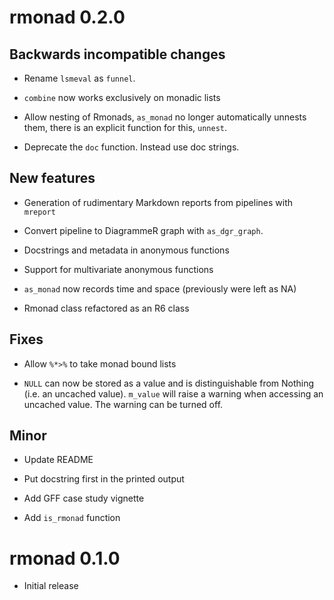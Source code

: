 # rmonad 0.2.0

## Backwards incompatible changes

 * Rename `lsmeval` as `funnel`.

 * `combine` now works exclusively on monadic lists

 * Allow nesting of Rmonads, `as_monad` no longer automatically unnests them,
   there is an explicit function for this, `unnest`.

 * Deprecate the `doc` function. Instead use doc strings.

## New features

 * Generation of rudimentary Markdown reports from pipelines with `mreport`

 * Convert pipeline to DiagrammeR graph with `as_dgr_graph`.

 * Docstrings and metadata in anonymous functions

 * Support for multivariate anonymous functions

 * `as_monad` now records time and space (previously were left as NA)

 * Rmonad class refactored as an R6 class

## Fixes

 * Allow `%*>%` to take monad bound lists

 * `NULL` can now be stored as a value and is distinguishable from Nothing
   (i.e. an uncached value). `m_value` will raise a warning when accessing an
   uncached value. The warning can be turned off.

## Minor

 * Update README

 * Put docstring first in the printed output 

 * Add GFF case study vignette

 * Add `is_rmonad` function



# rmonad 0.1.0

 * Initial release
